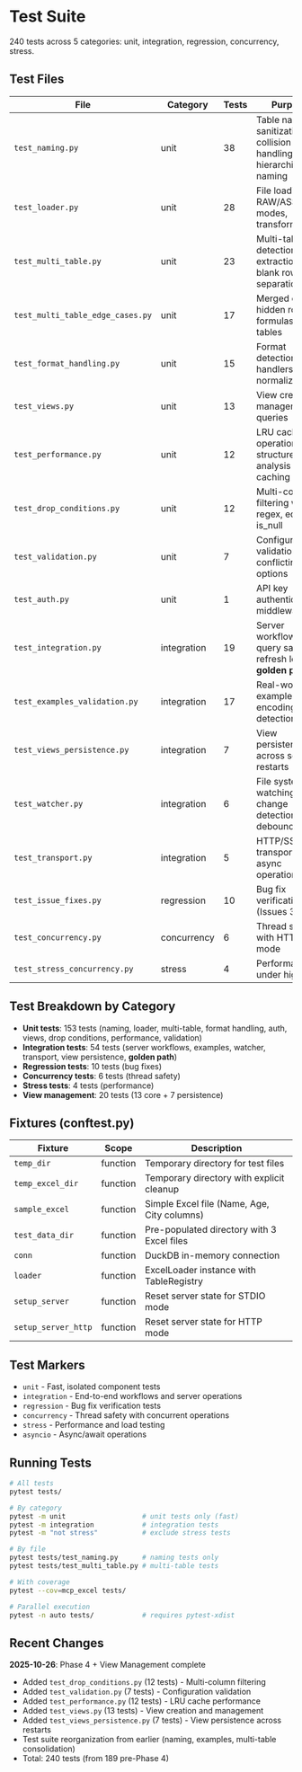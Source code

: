 # Test Suite

240 tests across 5 categories: unit, integration, regression, concurrency, stress.

## Test Files

| File | Category | Tests | Purpose |
|------|----------|-------|---------|
| `test_naming.py` | unit | 38 | Table name sanitization, collision handling, hierarchical naming |
| `test_loader.py` | unit | 28 | File loading, RAW/ASSISTED modes, transformations |
| `test_multi_table.py` | unit | 23 | Multi-table detection, extraction, blank row separation |
| `test_multi_table_edge_cases.py` | unit | 17 | Merged cells, hidden rows, formulas, wide tables |
| `test_format_handling.py` | unit | 15 | Format detection, handlers, data normalization |
| `test_views.py` | unit | 13 | View creation, management, queries |
| `test_performance.py` | unit | 12 | LRU cache operations, structure analysis caching |
| `test_drop_conditions.py` | unit | 12 | Multi-column filtering with regex, equals, is_null |
| `test_validation.py` | unit | 7 | Configuration validation, conflicting options |
| `test_auth.py` | unit | 1 | API key authentication middleware |
| `test_integration.py` | integration | 19 | Server workflows, query safety, refresh logic, **golden path** |
| `test_examples_validation.py` | integration | 17 | Real-world example files, encoding detection |
| `test_views_persistence.py` | integration | 7 | View persistence across server restarts |
| `test_watcher.py` | integration | 6 | File system watching, change detection, debouncing |
| `test_transport.py` | integration | 5 | HTTP/SSE transport, async operations |
| `test_issue_fixes.py` | regression | 10 | Bug fix verification (Issues 3, 4, 5) |
| `test_concurrency.py` | concurrency | 6 | Thread safety with HTTP mode |
| `test_stress_concurrency.py` | stress | 4 | Performance under high load |

## Test Breakdown by Category

- **Unit tests**: 153 tests (naming, loader, multi-table, format handling, auth, views, drop conditions, performance, validation)
- **Integration tests**: 54 tests (server workflows, examples, watcher, transport, view persistence, **golden path**)
- **Regression tests**: 10 tests (bug fixes)
- **Concurrency tests**: 6 tests (thread safety)
- **Stress tests**: 4 tests (performance)
- **View management**: 20 tests (13 core + 7 persistence)

## Fixtures (conftest.py)

| Fixture | Scope | Description |
|---------|-------|-------------|
| `temp_dir` | function | Temporary directory for test files |
| `temp_excel_dir` | function | Temporary directory with explicit cleanup |
| `sample_excel` | function | Simple Excel file (Name, Age, City columns) |
| `test_data_dir` | function | Pre-populated directory with 3 Excel files |
| `conn` | function | DuckDB in-memory connection |
| `loader` | function | ExcelLoader instance with TableRegistry |
| `setup_server` | function | Reset server state for STDIO mode |
| `setup_server_http` | function | Reset server state for HTTP mode |

## Test Markers

- `unit` - Fast, isolated component tests
- `integration` - End-to-end workflows and server operations
- `regression` - Bug fix verification tests
- `concurrency` - Thread safety with concurrent operations
- `stress` - Performance and load testing
- `asyncio` - Async/await operations

## Running Tests

```bash
# All tests
pytest tests/

# By category
pytest -m unit                   # unit tests only (fast)
pytest -m integration            # integration tests
pytest -m "not stress"           # exclude stress tests

# By file
pytest tests/test_naming.py      # naming tests only
pytest tests/test_multi_table.py # multi-table tests

# With coverage
pytest --cov=mcp_excel tests/

# Parallel execution
pytest -n auto tests/            # requires pytest-xdist
```

## Recent Changes

**2025-10-26**: Phase 4 + View Management complete
- Added `test_drop_conditions.py` (12 tests) - Multi-column filtering
- Added `test_validation.py` (7 tests) - Configuration validation
- Added `test_performance.py` (12 tests) - LRU cache performance
- Added `test_views.py` (13 tests) - View creation and management
- Added `test_views_persistence.py` (7 tests) - View persistence across restarts
- Test suite reorganization from earlier (naming, examples, multi-table consolidation)
- Total: 240 tests (from 189 pre-Phase 4)
